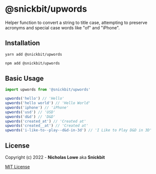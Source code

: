 # @snickbit/upwords

<!--START_SECTION:readmes-description-->

Helper function to convert a string to title case, attempting to preserve acronyms and special case words like "of" and "iPhone".

<!--END_SECTION:readmes-description-->

## Installation

```bash
yarn add @snickbit/upwords
```

```bash
npm add @snickbit/upwords
```

## Basic Usage

```js
import upwords from '@snickbit/upwords'

upwords('hello') // 'Hello'
upwords('hello world') // 'Hello World'
upwords('iphone') // 'iPhone'
upwords('usd') // 'USD'
upwords('d&d') // 'D&D'
upwords('created_at') // 'Created at'
upwords('created__at') // 'Created at'
upwords('i-like-to--play--d&d-in-3d') // 'I Like to Play D&D in 3D'
```

## License

Copyright (c) 2022 - **Nicholas Lowe** aka **Snickbit**

[MIT License](../../LICENSE)
